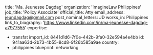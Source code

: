 title: 'Ma. Jeunesse Dagdag'
organization: 'ImagineLaw Philippines'
job_title: 'Policy Associate'
official_title: Atty
email_address: jeundagdag@gmail.com
post_nominal_letters: JD
works_in: Philippines
link_to_biography: 'https://www.linkedin.com/in/ma-jeunesse-dagdag-a7977555'
expertise:
  - transfat
import_id: 8441d1d6-7f0e-442b-9fa0-32e594a4e4bb
id: 941aa63d-2b73-4b55-8cd8-9f26b585a9ae
country:
  - philippines
blueprint: networking
